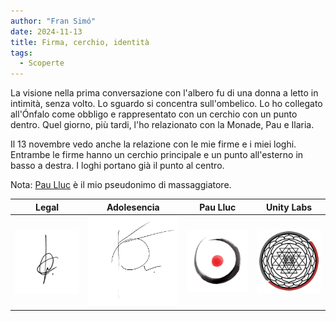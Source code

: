 ```yaml
---
author: "Fran Simó"
date: 2024-11-13
title: Firma, cerchio, identità
tags:
  - Scoperte
---
```


La visione nella prima conversazione con l'albero fu di una donna a letto in intimità, senza volto. Lo sguardo si
concentra sull'ombelico. Lo ho collegato all'Ónfalo come obbligo e rappresentato con un cerchio con un punto dentro.
Quel giorno, più tardi, l'ho relazionato con la Monade, Pau e Ilaria.

Il 13 novembre vedo anche la relazione con le mie firme e i miei loghi. Entrambe le firme hanno un cerchio principale e
un punto all'esterno in basso a destra. I loghi portano già il punto al centro.

Nota: [Pau Lluc](https://pau-lluc.xyz/) è il mio pseudonimo di massaggiatore.

| Legal             | Adolesencia       | Pau Lluc         | Unity Labs                  |
|-------------------|-------------------|------------------|-----------------------------|
| ![](IMG_1603.png) | ![](IMG_1604.png) | ![](PauLluc.png) | ![](Sri_Yantra_2_500px.png) |

